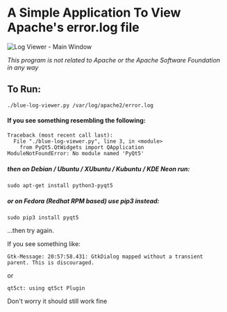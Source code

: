 # A Simple Application To View Apache's error.log file

![Log Viewer - Main Window](https://nshiell.com/img/log-viewer/product.jpg)

*This program is not related to Apache or the Apache Software Foundation in any way*

## To Run:
`./blue-log-viewer.py /var/log/apache2/error.log`

#### If you see something resembling the following:
```
Traceback (most recent call last):
  File "./blue-log-viewer.py", line 3, in <module>
    from PyQt5.QtWidgets import QApplication
ModuleNotFoundError: No module named 'PyQt5'
```

##### then on Debian / Ubuntu / XUbuntu / Kubuntu / KDE Neon run:
`sudo apt-get install python3-pyqt5`

##### or on Fedora (Redhat RPM based) use pip3 instead:
```sudo pip3 install pyqt5```


...then try again.


If you see something like:
```
Gtk-Message: 20:57:58.431: GtkDialog mapped without a transient parent. This is discouraged.
```
or
```
qt5ct: using qt5ct Plugin
```

Don't worry it should still work fine
